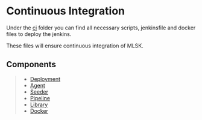 # Continuous Integration

Under the [ci](../../../../ci/) folder you can find all necessary scripts, jenkinsfile and docker files to deploy the jenkins.

These files will ensure continuous integration of MLSK.

## Components

> - [Deployment](ci/Deployment.md)
> - [Agent](ci/Agent.md)
> - [Seeder](ci/Seeder.md)
> - [Pipeline](ci/Pipeline.md)
> - [Library](ci/Library.md)
> - [Docker](ci/Docker.md)
